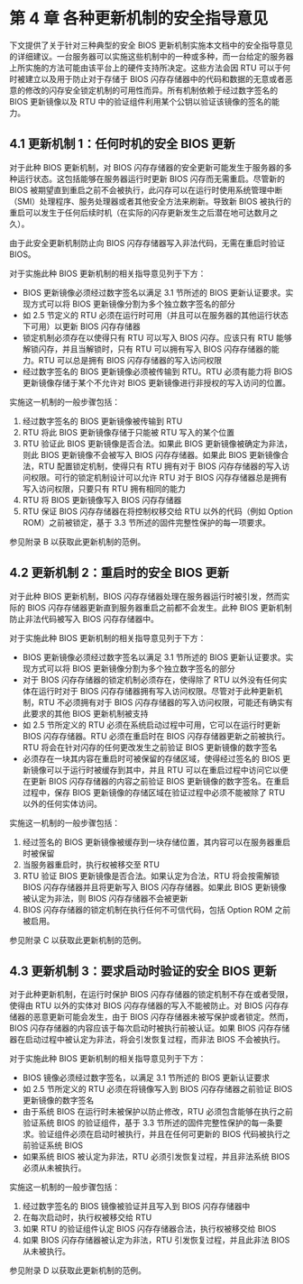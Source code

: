 # 第 4 章 各种更新机制的安全指导意见

下文提供了关于针对三种典型的安全 BIOS 更新机制实施本文档中的安全指导意见的详细建议。一台服务器可以实施这些机制中的一种或多种，而一台给定的服务器上所实施的方法可能由该平台上的硬件支持所决定。这些方法会因 RTU 可以于何时被建立以及用于防止对于存储于 BIOS 闪存存储器中的代码和数据的无意或者恶意的修改的闪存安全锁定机制的可用性而异。所有机制依赖于经过数字签名的 BIOS 更新镜像以及 RTU 中的验证组件利用某个公钥以验证该镜像的签名的能力。

## 4.1 更新机制 1：任何时机的安全 BIOS 更新

对于此种 BIOS 更新机制，对 BIOS 闪存存储器的安全更新可能发生于服务器的多种运行状态。这包括能够在服务器运行时更新 BIOS 闪存而无需重启。尽管新的 BIOS 被期望直到重启之前不会被执行，此闪存可以在运行时使用系统管理中断（SMI）处理程序、服务处理器或者其他安全方法来刷新。导致新 BIOS 被执行的重启可以发生于任何后续时机（在实际的闪存更新发生之后潜在地可达数月之久）。

由于此安全更新机制防止向 BIOS 闪存存储器写入非法代码，无需在重启时验证 BIOS。

对于实施此种 BIOS 更新机制的相关指导意见列于下方：

* BIOS 更新镜像必须经过数字签名以满足 3.1 节所述的 BIOS 更新认证要求。实现方式可以将 BIOS 更新镜像分割为多个独立数字签名的部分
* 如 2.5 节定义的 RTU 必须在运行时可用（并且可以在服务器的其他运行状态下可用）以更新 BIOS 闪存存储器
* 锁定机制必须存在以使得只有 RTU 可以写入 BIOS 闪存。应该只有 RTU 能够解锁闪存，并且当解锁时，只有 RTU 可以拥有写入 BIOS 闪存存储器的能力。RTU 可以总是拥有 BIOS 闪存存储器的写入访问权限
* 经过数字签名的 BIOS 更新镜像必须被传输到 RTU。RTU 必须有能力将 BIOS 更新镜像存储于某个不允许对 BIOS 更新镜像进行非授权的写入访问的位置。

实施这一机制的一般步骤包括：

1. 经过数字签名的 BIOS 更新镜像被传输到 RTU
2. RTU 将此 BIOS 更新镜像存储于只能被 RTU 写入的某个位置
3. RTU 验证此 BIOS 更新镜像是否合法。如果此 BIOS 更新镜像被确定为非法，则此 BIOS 更新镜像不会被写入 BIOS 闪存存储器。如果此 BIOS 更新镜像合法，RTU 配置锁定机制，使得只有 RTU 拥有对于 BIOS 闪存存储器的写入访问权限。可行的锁定机制设计可以允许 RTU 对于 BIOS 闪存存储器总是拥有写入访问权限，只要只有 RTU 拥有相同的能力
4. RTU 将 BIOS 更新镜像写入 BIOS 闪存存储器
5. RTU 保证 BIOS 闪存存储器在将控制权移交给 RTU 以外的代码（例如 Option ROM）之前被锁定，基于 3.3 节所述的固件完整性保护的每一项要求。

参见附录 B 以获取此更新机制的范例。

## 4.2 更新机制 2：重启时的安全 BIOS 更新

对于此种 BIOS 更新机制，BIOS 闪存存储器处理在服务器运行时被引发，然而实际的 BIOS 闪存存储器更新直到服务器重启之前都不会发生。此种 BIOS 更新机制防止非法代码被写入 BIOS 闪存存储器中。

对于实施此种 BIOS 更新机制的相关指导意见列于下方：

* BIOS 更新镜像必须经过数字签名以满足 3.1 节所述的 BIOS 更新认证要求。实现方式可以将 BIOS 更新镜像分割为多个独立数字签名的部分
* 对于 BIOS 闪存存储器的锁定机制必须存在，使得除了 RTU 以外没有任何实体在运行时对于 BIOS 闪存存储器拥有写入访问权限。尽管对于此种更新机制，RTU 不必须拥有对于 BIOS 闪存存储器的写入访问权限，可能还有确实有此要求的其他 BIOS 更新机制被支持
* 如 2.5 节所定义的 RTU 必须在系统启动过程中可用，它可以在运行时更新 BIOS 闪存存储器。RTU 必须在重启时在 BIOS 闪存存储器更新之前被执行。RTU 将会在针对闪存的任何更改发生之前验证 BIOS 更新镜像的数字签名
* 必须存在一块其内容在重启时可被保留的存储区域，使得经过签名的 BIOS 更新镜像可以于运行时被缓存到其中，并且 RTU 可以在重启过程中访问它以便在更新 BIOS 闪存存储器的内容之前验证 BIOS 更新镜像的数字签名。在重启过程中，保存 BIOS 更新镜像的存储区域在验证过程中必须不能被除了 RTU 以外的任何实体访问。

实施这一机制的一般步骤包括：

1. 经过签名的 BIOS 更新镜像被缓存到一块存储位置，其内容可以在服务器重启时被保留
2. 当服务器重启时，执行权被移交至 RTU
3. RTU 验证 BIOS 更新镜像是否合法。如果认定为合法，RTU 将会按需解锁 BIOS 闪存存储器并且将更新写入 BIOS 闪存存储器。如果此 BIOS 更新镜像被认定为非法，则 BIOS 闪存存储器不会被更新
4. BIOS 闪存存储器的锁定机制在执行任何不可信代码，包括 Option ROM 之前被启用。

参见附录 C 以获取此更新机制的范例。

## 4.3 更新机制 3：要求启动时验证的安全 BIOS 更新

对于此种更新机制，在运行时保护 BIOS 闪存存储器的锁定机制不存在或者受限，使得由 RTU 以外的实体对 BIOS 闪存存储器的写入不能被防止。对 BIOS 闪存存储器的恶意更新可能会发生，由于 BIOS 闪存存储器未被写保护或者锁定。然而，BIOS 闪存存储器的内容应该于每次启动时被执行前被认证。如果 BIOS 闪存存储器在启动过程中被认定为非法，将会引发恢复过程，而非法 BIOS 不会被执行。

对于实施此种 BIOS 更新机制的相关指导意见列于下方：

* BIOS 镜像必须经过数字签名，以满足 3.1 节所述的 BIOS 更新认证要求
* 如 2.5 节所定义的 RTU 必须在将镜像写入到 BIOS 闪存存储器之前验证 BIOS 更新镜像的数字签名
* 由于系统 BIOS 在运行时未被保护以防止修改，RTU 必须包含能够在执行之前验证系统 BIOS 的验证组件，基于 3.3 节所述的固件完整性保护的每一条要求。验证组件必须在启动时被执行，并且在任何可更新的 BIOS 代码被执行之前验证系统 BIOS
* 如果系统 BIOS 被认定为非法，RTU 必须引发恢复过程，并且非法系统 BIOS 必须从未被执行。

实施这一机制的一般步骤包括：

1. 经过数字签名的 BIOS 镜像被验证并且写入到 BIOS 闪存存储器中
2. 在每次启动时，执行权被移交给 RTU
3. 如果 RTU 的验证组件认定 BIOS 闪存存储器合法，执行权被移交给 BIOS
4. 如果 BIOS 闪存存储器被认定为非法，RTU 引发恢复过程，并且此非法 BIOS 从未被执行。

参见附录 D 以获取此更新机制的范例。


